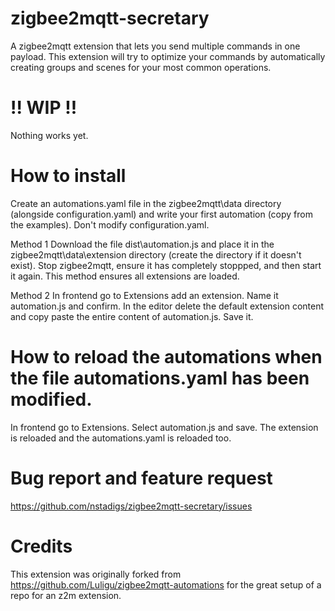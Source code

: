 # zigbee2mqtt-secretary
A zigbee2mqtt extension that lets you send multiple commands in one payload.
This extension will try to optimize your commands by automatically creating
groups and scenes for your most common operations.

# !! WIP !!

Nothing works yet.

# How to install
Create an automations.yaml file in the zigbee2mqtt\data directory (alongside configuration.yaml) and write your first automation (copy from the examples).
Don't modify configuration.yaml.

Method 1
Download the file dist\automation.js and place it in the zigbee2mqtt\data\extension directory (create the directory if it doesn't exist).
Stop zigbee2mqtt, ensure it has completely stoppped, and then start it again. This method ensures all extensions are loaded.

Method 2
In frontend go to Extensions add an extension. Name it automation.js and confirm. In the editor delete the default extension content and copy paste the entire content of automation.js. Save it.

# How to reload the automations when the file automations.yaml has been modified.
In frontend go to Extensions. Select automation.js and save. The extension is reloaded and the automations.yaml is reloaded too.

# Bug report and feature request
https://github.com/nstadigs/zigbee2mqtt-secretary/issues

# Credits
This extension was originally forked from https://github.com/Luligu/zigbee2mqtt-automations for the great setup of a repo for an z2m extension.
